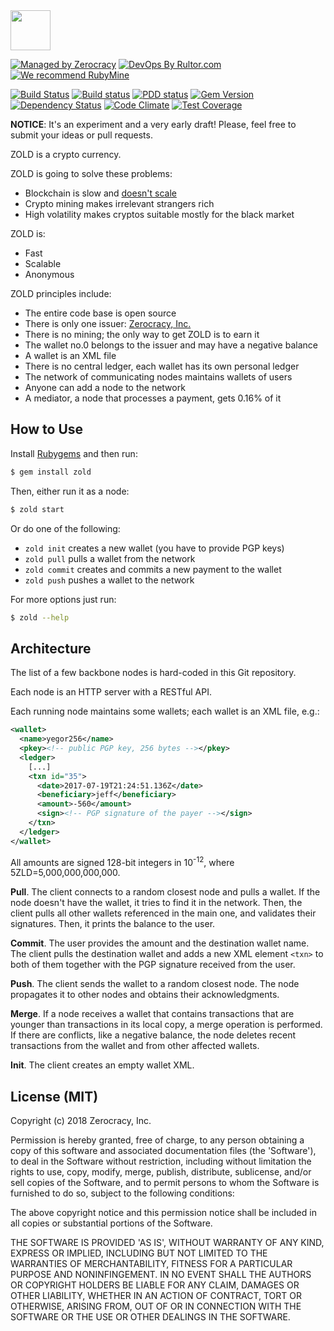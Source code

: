 <img src="http://www.zold.io/logo.svg" width="64px" height="64px"/>

[![Managed by Zerocracy](http://www.0crat.com/badge/C91QJT4CF.svg)](http://www.0crat.com/p/C91QJT4CF)
[![DevOps By Rultor.com](http://www.rultor.com/b/yegor256/Zold)](http://www.rultor.com/p/yegor256/Zold)
[![We recommend RubyMine](http://img.teamed.io/rubymine-recommend.svg)](https://www.jetbrains.com/ruby/)

[![Build Status](https://travis-ci.org/zerocracy/zold.svg)](https://travis-ci.org/zerocracy/zold)
[![Build status](https://ci.appveyor.com/api/projects/status/orvfo2qgmd1d7a2i?svg=true)](https://ci.appveyor.com/project/zerocracy/zold)
[![PDD status](http://www.0pdd.com/svg?name=zerocracy/zold)](http://www.0pdd.com/p?name=zerocracy/zold)
[![Gem Version](https://badge.fury.io/rb/zold.svg)](http://badge.fury.io/rb/zold)
[![Dependency Status](https://gemnasium.com/zerocracy/zold.svg)](https://gemnasium.com/zerocracy/zold)
[![Code Climate](http://img.shields.io/codeclimate/github/zerocracy/zold.svg)](https://codeclimate.com/github/zerocracy/zold)
[![Test Coverage](https://img.shields.io/codecov/c/github/zerocracy/zold.svg)](https://codecov.io/github/zerocracy/zold?branch=master)

**NOTICE**: It's an experiment and a very early draft! Please, feel free to
submit your ideas or pull requests.

ZOLD is a crypto currency.

ZOLD is going to solve these problems:

  * Blockchain is slow and [doesn't scale](https://en.wikipedia.org/wiki/Bitcoin_scalability_problem)
  * Crypto mining makes irrelevant strangers rich
  * High volatility makes cryptos suitable mostly for the black market

ZOLD is:

  * Fast
  * Scalable
  * Anonymous

ZOLD principles include:

  * The entire code base is open source
  * There is only one issuer: [Zerocracy, Inc.](http://www.zerocracy.com)
  * There is no mining; the only way to get ZOLD is to earn it
  * The wallet no.0 belongs to the issuer and may have a negative balance
  * A wallet is an XML file
  * There is no central ledger, each wallet has its own personal ledger
  * The network of communicating nodes maintains wallets of users
  * Anyone can add a node to the network
  * A mediator, a node that processes a payment, gets 0.16% of it

## How to Use

Install [Rubygems](https://rubygems.org/pages/download) and then run:

```bash
$ gem install zold
```

Then, either run it as a node:

```bash
$ zold start
```

Or do one of the following:

  * `zold init` creates a new wallet (you have to provide PGP keys)
  * `zold pull` pulls a wallet from the network
  * `zold commit` creates and commits a new payment to the wallet
  * `zold push` pushes a wallet to the network

For more options just run:

```bash
$ zold --help
```

## Architecture

The list of a few backbone nodes is hard-coded in this Git repository.

Each node is an HTTP server with a RESTful API.

Each running node maintains some wallets; each wallet is an XML file, e.g.:

```xml
<wallet>
  <name>yegor256</name>
  <pkey><!-- public PGP key, 256 bytes --></pkey>
  <ledger>
    [...]
    <txn id="35">
      <date>2017-07-19T21:24:51.136Z</date>
      <beneficiary>jeff</beneficiary>
      <amount>-560</amount>
      <sign><!-- PGP signature of the payer --></sign>
    </txn>
  </ledger>
</wallet>
```

All amounts are signed 128-bit integers in 10<sup>-12</sup>, where 5ZLD=5,000,000,000,000.

**Pull**.
The client connects to a random closest node and pulls a wallet. If the node
doesn't have the wallet, it tries to find it in the network. Then, the
client pulls all other wallets referenced in the main one, and validates
their signatures. Then, it prints the balance to the user.

**Commit**.
The user provides the amount and the destination wallet name. The client
pulls the destination wallet and adds a new XML element `<txn>` to both of them
together with the PGP signature received from the user.

**Push**.
The client sends the wallet to a random closest node. The node propagates
it to other nodes and obtains their acknowledgments.

**Merge**.
If a node receives a wallet that contains transactions that are younger
than transactions in its local copy, a merge operation is
performed. If there are conflicts, like a negative balance, the node
deletes recent transactions from the wallet and from other affected wallets.

**Init**.
The client creates an empty wallet XML.

## License (MIT)

Copyright (c) 2018 Zerocracy, Inc.

Permission is hereby granted, free of charge, to any person obtaining a copy
of this software and associated documentation files (the 'Software'), to deal
in the Software without restriction, including without limitation the rights
to use, copy, modify, merge, publish, distribute, sublicense, and/or sell
copies of the Software, and to permit persons to whom the Software is
furnished to do so, subject to the following conditions:

The above copyright notice and this permission notice shall be included in all
copies or substantial portions of the Software.

THE SOFTWARE IS PROVIDED 'AS IS', WITHOUT WARRANTY OF ANY KIND, EXPRESS OR
IMPLIED, INCLUDING BUT NOT LIMITED TO THE WARRANTIES OF MERCHANTABILITY,
FITNESS FOR A PARTICULAR PURPOSE AND NONINFINGEMENT. IN NO EVENT SHALL THE
AUTHORS OR COPYRIGHT HOLDERS BE LIABLE FOR ANY CLAIM, DAMAGES OR OTHER
LIABILITY, WHETHER IN AN ACTION OF CONTRACT, TORT OR OTHERWISE, ARISING FROM,
OUT OF OR IN CONNECTION WITH THE SOFTWARE OR THE USE OR OTHER DEALINGS IN THE
SOFTWARE.

